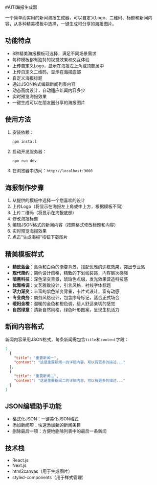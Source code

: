 #AITi海报生成器

一个简单而实用的新闻海报生成器，可以自定义Logo、二维码、标题和新闻内容，从多种精美模板中选择，一键生成可分享的海报图片。

## 功能特点

- 8种精美海报模板可选择，满足不同场景需求
- 每种模板都有独特的视觉效果和交互体验
- 上传自定义Logo，显示在海报左上角或顶部居中
- 上传自定义二维码，显示在海报底部
- 自定义海报标题
- 通过JSON格式编辑新闻列表内容
- 动态高度设计，自动适应新闻内容多少
- 实时预览海报效果
- 一键生成可以在朋友圈分享的海报图片

## 使用方法

1. 安装依赖：
   ```bash
   npm install
   ```

2. 启动开发服务器：
   ```bash
   npm run dev
   ```

3. 在浏览器中访问：`http://localhost:3000`

## 海报制作步骤

1. 从提供的模板中选择一个您喜欢的设计
2. 上传Logo（将显示在海报左上角或中上方，根据模板不同）
3. 上传二维码（将显示在海报底部）
4. 修改海报标题
5. 编辑JSON格式的新闻内容（按照格式修改标题和内容）
6. 实时预览海报效果
7. 点击"生成海报"按钮下载图片

## 精美模板样式

- **精致蓝金**：蓝色和白色的渐变背景，搭配优雅的边框效果，突出专业感
- **现代简约**：简约设计风格，精致的下划线装饰，内容层次感强
- **暗黑科技**：深色渐变背景，琥珀色点缀，发光效果营造科技感
- **优雅格调**：文艺雅致设计，引言风格，衬线字体标题
- **活力渐变**：丰富的紫色渐变背景，卡片式设计，富有动感
- **专业商务**：商务风格设计，包含序号标记，适合正式场合
- **暖阳金橙**：温暖的金色和橙色调，给人舒适亲切的感觉
- **自然绿意**：清新自然风格，绿色叶形图案，呈现生机活力

## 新闻内容格式

新闻内容采用JSON格式，每条新闻需包含`title`和`content`字段：

```json
[
  {
    "title": "重要新闻一",
    "content": "这是重要新闻一的详细内容，可以有更多的描述..."
  },
  {
    "title": "重要新闻二",
    "content": "这是重要新闻二的详细内容，可以有更多的描述..."
  }
]
```

## JSON编辑助手功能

- 格式化JSON：一键美化JSON格式
- 添加新闻项：快速添加新的新闻条目
- 删除最后一项：方便地删除列表中的最后一条新闻

## 技术栈

- React.js
- Next.js
- html2canvas（用于生成图片）
- styled-components（用于样式管理） 